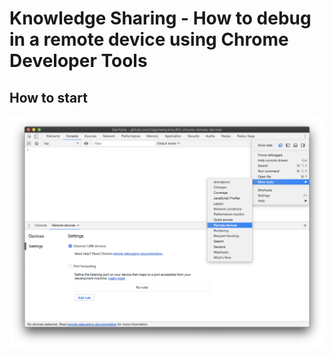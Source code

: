 # Knowledge Sharing - How to debug in a remote device using Chrome Developer Tools

## How to start

![Remote Devices tab](./resources/how-to-open-remote-devices.png?raw=true)